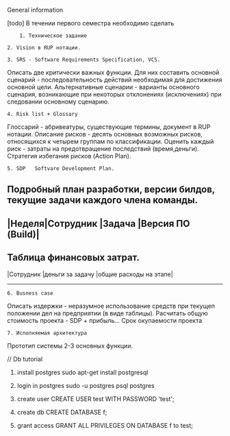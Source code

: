 General information

[todo] В течении первого семестра необходимо сделать

        1. Техническое задание 

	2. Vision в RUP нотации. 

	3. SRS - Software Requirements Specification, VCS. 

Описать две критически важных функции. Для них составить основной сценарий - последовательность действий необходимая для достижения основной цели. Альтернативные сценарии - варианты основного сценария, возникающие при некоторых отклонениях (исключениях) при следовании основному сценарию.

	4. Risk list + Glossary

Глоссарий - абривеатуры, существующие термины, документ в RUP нотации.
Описание рисков - десять основных возможных рисков, относящихся к четырем группам по классификации. Оценить каждый риск  - затраты  на предотвращение последствий (время,деньги). Стратегия избегания рисков (Action Plan).  

	5. SDP   Softvare Development Plan.

Подробный план разработки, версии билдов, текущие задачи каждого члена команды.
--------------------------------------------------------
|Неделя|Сотрудник         |Задача    |Версия ПО (Build)|
--------------------------------------------------------
Таблица финансовых затрат.
--------------------------------------------------------------
|Сотрудник         |деньги за задачу  |общие расходы на этапе|
-------------------------------------------------------- -----

	6. Busness case

Описать издержки - неразумное использование средств при текущеп положении дел на предприятии (в виде таблицы).
Расчитать общую стоимость проекта  - SDP + прибыль...
Срок окупаемости проекта

	7. Исполняемая архитектура

Прототип системы 2-3 основных функции.


// Db tutorial

1. install postgres
sudo apt-get install postgresql

2. login in postgres
sudo -u postgres psql postgres

3. create user
CREATE USER test WITH PASSWORD 'test';
4. create db
CREATE DATABASE f;
5. grant access
GRANT ALL PRIVILEGES ON DATABASE f to test;


